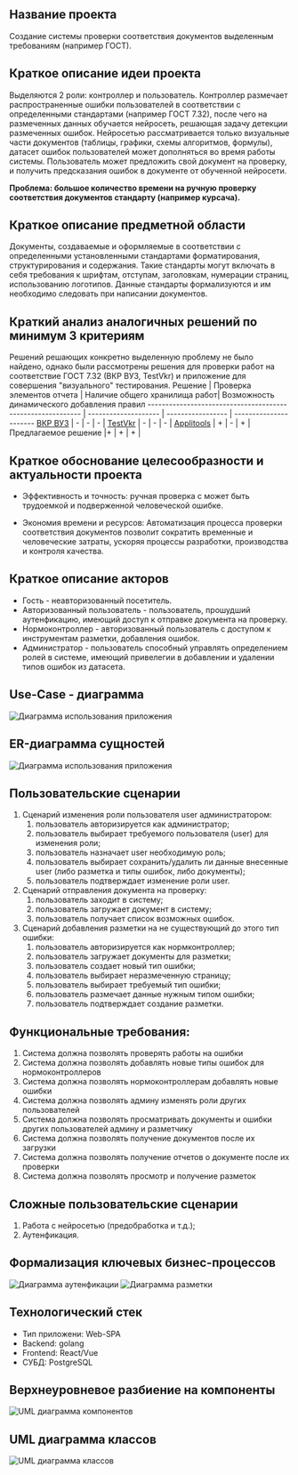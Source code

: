 ## Название проекта
Создание системы проверки соответствия документов выделенным требованиям (например ГОСТ).

## Краткое описание идеи проекта
Выделяются 2 роли: контроллер и пользователь. Контроллер размечает распространенные ошибки пользователей в соответствии с определенными стандартами (например ГОСТ 7.32), после чего на размеченных данных обучается нейросеть, решающая задачу детекции размеченных ошибок. Нейросетью рассматривается только визуальные части документов (таблицы, графики, схемы алгоритмов, формулы), датасет ошибок пользователей может дополняться во время работы системы.
Пользователь может предложить свой документ на проверку, и получить предсказания ошибок в документе от обученной нейросети.

**Проблема: большое количество времени на ручную проверку соответствия документов стандарту (например курсача).**

## Краткое описание предметной области
Документы, создаваемые и оформляемые в соответствии с определенными установленными стандартами форматирования, структурирования и содержания.
Такие стандарты могут включать в себя требования к шрифтам, отступам, заголовкам, нумерации страниц, использованию логотипов. Данные стандарты формализуются и им необходимо следовать при написании документов.

## Краткий анализ аналогичных решений по минимум 3 критериям
Решений решающих конкретно выделенную проблему не было найдено, однако были рассмотрены решения для проверки работ на соответствие ГОСТ 7.32 (ВКР ВУЗ, TestVkr) и приложение для совершения "визуального" тестирования.
Решение | Проверка элементов отчета | Наличие общего хранилища работ| Возможность динамического добавления правил
----------------------------------------------------------- | -------------------- | ----------------- | ----------------------
[ВКР ВУЗ](http://www.vkr-vuz.ru/)         | -                    | -                 | -     |
[TestVkr](https://labelme.ru/)                              | -                    | -                 | -                      |
[Applitools](https://applitools.com/)                         | +                    | -                 | +                    |
Предлагаемое решение                                        |+                    | +                 | +  |

## Краткое обоснование целесообразности и актуальности проекта

* Эффективность и точность: ручная проверка с может быть трудоемкой и подверженной человеческой ошибке. 

* Экономия времени и ресурсов: Автоматизация процесса проверки соответствия документов позволит сократить временные и человеческие затраты, ускоряя процессы разработки, производства и контроля качества.

## Краткое описание акторов
- Гость - неавторизованный посетитель.
- Авторизованный пользователь - пользователь, прошудший аутенфикацию, имеющий доступ к отправке документа на проверку.
- Нормоконтроллер - авторизованный пользователь с доступом к инструментам разметки, добавления ошибок.
- Администратор - пользователь способный управлять определением ролей в системе, имеющий привелегии в добавлении и удалении типов ошибок из датасета.

## Use-Case - диаграмма
![Диаграмма использования приложения](imgs/PPO_use_case.svg)

## ER-диаграмма сущностей
![Диаграмма использования приложения](imgs/PPO_ER.svg)

## Пользовательские сценарии

1. Сценарий изменения роли пользователя user администратором:
   1. пользователь авторизируется как администратор;
   2. пользователь выбирает требуемого пользователя (user) для изменения роли;
   3. пользователь назначает user необходимую роль;
   4. пользователь выбирает сохранить/удалить ли данные внесенные user (либо разметка и типы ошибок, либо документы);
   5. пользователь подтверждает изменение роли user.
2. Сценарий отправления документа на проверку:
      1. пользователь заходит в систему;
      2. пользователь загружает документ в систему;
      3. пользователь получает список возможных ошибок.
3. Сценарий добавления разметки на не существующий до этого тип ошибки:
      1. пользователь авторизируется как нормконтроллер;
      2. пользователь загружает документы для разметки;
      3. пользователь создает новый тип ошибки;
      4. пользователь выбирает неразмеченную страницу;
      5. пользователь выбирает требуемый тип ошибки;
      6.  пользователь размечает данные нужным типом ошибки;
      7.  пользователь подтверждает создание разметки.

## Функциональные требования:
1. Система должна позволять проверять работы на ошибки
2. Система должна позволять  добавлять новые типы ошибок для нормоконтроллеров
3. Система должна позволять нормоконтроллерам добавлять новые ошибки 
4. Система должна позволять админу изменять роли других пользователей
5. Система должна позволять просматривать  документы и ошибки других пользователей админу и разметчику
6. Система должна позволять получение документов после их загрузки
7. Система должна позволять получение отчетов о документе после их  проверки
8. Система должна позволять просмотр и получение разметок





## Сложные пользовательские сценарии   
1. Работа с нейросетью (предобработка и т.д.);
2. Аутенфикация.

## Формализация ключевых бизнес-процессов
![Диаграмма аутенфикации](imgs/BPMN_reg.svg)
![Диаграмма разметки](imgs/BPMN_mark.svg)

## Технологический стек

* Тип приложени: Web-SPA
* Backend: golang
* Frontend: React/Vue
* СУБД: PostgreSQL

## Верхнеуровневое разбиение на компоненты
![UML диаграмма компонентов](imgs/components_diag.svg)

## UML диаграмма классов
![UML диаграмма классов](imgs/class_diag.svg)

